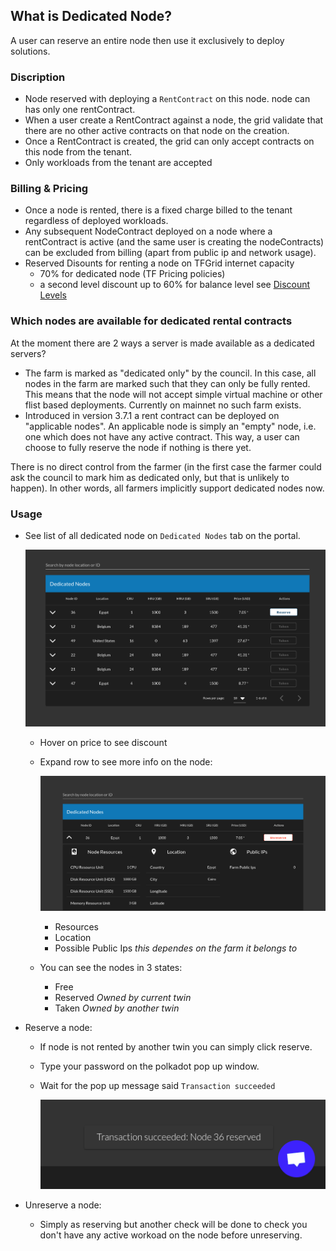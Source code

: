 ## What is Dedicated Node?

A user can reserve an entire node then use it exclusively to deploy solutions.

### Discription

- Node reserved with deploying a `RentContract` on this node. node can has only one rentContract.
- When a user create a RentContract against a node, the grid validate that there are no other active contracts on that node on the creation.
- Once a RentContract is created, the grid can only accept contracts on this node from the tenant.
- Only workloads from the tenant are accepted

### Billing & Pricing

- Once a node is rented, there is a fixed charge billed to the tenant regardless of deployed workloads.
- Any subsequent NodeContract deployed on a node where a rentContract is active (and the same user is creating the nodeContracts) can be excluded from billing (apart from public ip and network usage).
- Reserved Disounts for renting a node on TFGrid internet capacity
  - 70% for dedicated node (TF Pricing policies)
  - a second level discount up to 60% for balance level see [Discount Levels](https://library.threefold.me/info/threefold/#/tfgrid/grid/pricing?id=discount-levels)

### Which nodes are available for dedicated rental contracts

At the moment there are 2 ways a server is made available as a dedicated servers?

- The farm is marked as "dedicated only" by the council. In this case, all nodes in the farm are marked such that they can only be fully rented. This means that the node will not accept simple virtual machine or other flist based deployments.  Currently on mainnet no such farm exists. 
- Introduced in version 3.7.1 a rent contract can be deployed on "applicable nodes". An applicable node is simply an "empty" node, i.e. one which does not have any active contract. This way, a user can choose to fully reserve the node if nothing is there yet.

There is no direct control from the farmer (in the first case the farmer could ask the council to mark him as dedicated only, but that is unlikely to happen). In other words, all farmers implicitly support dedicated nodes now.

### Usage

- See list of all dedicated node on `Dedicated Nodes` tab on the portal.

    ![ ](img/dedicated_nodes.png)
  - Hover on price to see discount
  - Expand row to see more info on the node:
  
    ![ ](img/node_info.png)
    - Resources
    - Location
    - Possible Public Ips *this dependes on the farm it belongs to*

  - You can see the nodes in 3 states:
    - Free
    - Reserved *Owned by current twin*
    - Taken *Owned by another twin*
- Reserve a node:
  - If node is not rented by another twin you can simply click reserve.
  - Type your password on the polkadot pop up window.
  - Wait for the pop up message said `Transaction succeeded`

    ![ ](img/rented_succeeded.png)

- Unreserve a node:
  - Simply as reserving but another check will be done to check you don't have any active workoad on the node before unreserving.
